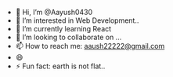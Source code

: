 - 👋 Hi, I’m @Aayush0430
- 👀 I’m interested in Web Development..
- 🌱 I’m currently learning React
- 💞️ I’m looking to collaborate on ...
- 📫 How to reach me: aaush22222@gmail.com
- 😄 
- ⚡ Fun fact: earth is not flat..

<!---
Aayush0430/Aayush0430 is a ✨ special ✨ repository because its `README.md` (this file) appears on your GitHub profile.
You can click the Preview link to take a look at your changes.
--->
